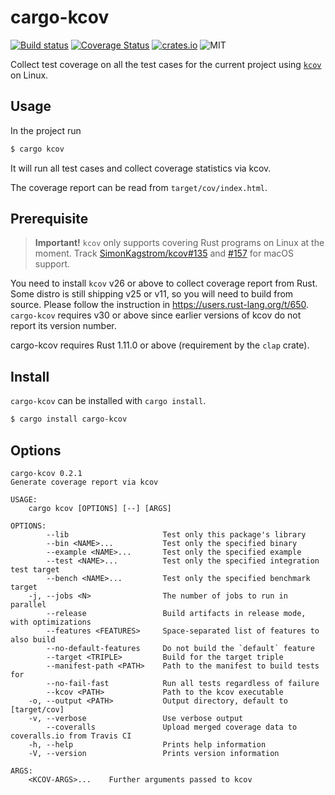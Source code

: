 cargo-kcov
==========

[![Build status](https://travis-ci.org/kennytm/cargo-kcov.svg?branch=master)](https://travis-ci.org/kennytm/cargo-kcov)
[![Coverage Status](https://coveralls.io/repos/github/kennytm/cargo-kcov/badge.svg?branch=master)](https://coveralls.io/github/kennytm/cargo-kcov?branch=master)
[![crates.io](http://meritbadge.herokuapp.com/cargo-kcov)](https://crates.io/crates/cargo-kcov)
![MIT](https://img.shields.io/badge/license-MIT-blue.svg)

Collect test coverage on all the test cases for the current project using
[`kcov`](https://simonkagstrom.github.io/kcov/) on Linux.

Usage
-----

In the project run

```sh
$ cargo kcov
```

It will run all test cases and collect coverage statistics via kcov.

The coverage report can be read from `target/cov/index.html`.

Prerequisite
------------

> **Important!** `kcov` only supports covering Rust programs on Linux at the moment. Track
> [SimonKagstrom/kcov#135](https://github.com/SimonKagstrom/kcov/issues/135) and
> [#157](https://github.com/SimonKagstrom/kcov/issues/157) for macOS support.

You need to install `kcov` v26 or above to collect coverage report from Rust. Some distro is still
shipping v25 or v11, so you will need to build from source.
Please follow the instruction in <https://users.rust-lang.org/t/650>. `cargo-kcov` requires v30 or
above since earlier versions of kcov do not report its version number.

cargo-kcov requires Rust 1.11.0 or above (requirement by the `clap` crate).

Install
-------

`cargo-kcov` can be installed with `cargo install`.

```sh
$ cargo install cargo-kcov
```

Options
-------

    cargo-kcov 0.2.1
    Generate coverage report via kcov

    USAGE:
        cargo kcov [OPTIONS] [--] [ARGS]

    OPTIONS:
            --lib                     Test only this package's library
            --bin <NAME>...           Test only the specified binary
            --example <NAME>...       Test only the specified example
            --test <NAME>...          Test only the specified integration test target
            --bench <NAME>...         Test only the specified benchmark target
        -j, --jobs <N>                The number of jobs to run in parallel
            --release                 Build artifacts in release mode, with optimizations
            --features <FEATURES>     Space-separated list of features to also build
            --no-default-features     Do not build the `default` feature
            --target <TRIPLE>         Build for the target triple
            --manifest-path <PATH>    Path to the manifest to build tests for
            --no-fail-fast            Run all tests regardless of failure
            --kcov <PATH>             Path to the kcov executable
        -o, --output <PATH>           Output directory, default to [target/cov]
        -v, --verbose                 Use verbose output
            --coveralls               Upload merged coverage data to coveralls.io from Travis CI
        -h, --help                    Prints help information
        -V, --version                 Prints version information

    ARGS:
        <KCOV-ARGS>...    Further arguments passed to kcov

